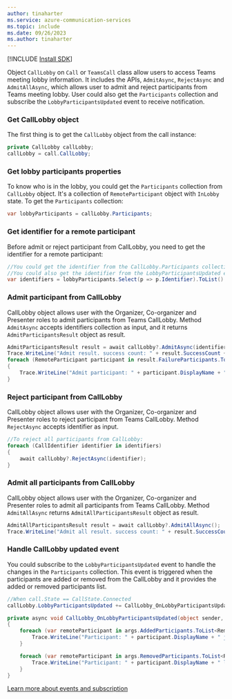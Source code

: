 ```yaml
---
author: tinaharter
ms.service: azure-communication-services
ms.topic: include
ms.date: 09/26/2023
ms.author: tinaharter
---
```

[!INCLUDE [Install SDK](../install-sdk/install-sdk-windows.md)]

Object `CallLobby` on `Call` or `TeamsCall` class allow users to access Teams meeting lobby information. It includes the APIs, `AdmitAsync`, `RejectAsync` and `AdmitAllAsync`, which allows user to admit and reject participants from Teams meeting lobby. User could also get the `Participants` collection and subscribe the `LobbyParticipantsUpdated` event to receive notification.

### Get CallLobby object
The first thing is to get the `CallLobby` object  from the call instance: 
```csharp
private CallLobby callLobby;
callLobby = call.CallLobby;
```

### Get lobby participants properties
To know who is in the lobby, you could get the `Participants` collection from `CallLobby` object. It's a collection of `RemoteParticipant` object with `InLobby` state. To get the `Participants` collection:

```csharp
var lobbyParticipants = callLobby.Participants; 
```

### Get identifier for a remote participant
Before admit or reject participant from CallLobby, you need to get the identifier for a remote participant:
```csharp
//You could get the identifier from the CallLobby.Participants collection
//You could also get the identifier from the LobbyParticipantsUpdated event
var identifiers = lobbyParticipants.Select(p => p.Identifier).ToList().AsReadOnly();
```

### Admit participant from CallLobby
CallLobby object allows user with the Organizer, Co-organizer and Presenter roles to admit participants from Teams CallLobby. Method `AdmitAsync` accepts identifiers collection as input, and it returns `AdmitParticipantsResult` object as result.

```csharp
AdmitParticipantsResult result = await callLobby?.AdmitAsync(identifiers);
Trace.WriteLine("Admit result. success count: " + result.SuccessCount + ", failure count: " + result.FailureCount + ", failure participants: " + result.FailedParticipants);
foreach (RemoteParticipant participant in result.FailureParticipants.ToList<RemoteParticipant>())
{
    Trace.WriteLine("Admit participant: " + participant.DisplayName + " failed ");
}
```

### Reject participant from CallLobby
CallLobby object allows user with the Organizer, Co-organizer and Presenter roles to reject participant from Teams CallLobby. Method `RejectAsync` accepts identifier as input.

```csharp
//To reject all participants from CallLobby:
foreach (CallIdentifier identifier in identifiers)
{
    await callLobby?.RejectAsync(identifier);
}
```

### Admit all participants from CallLobby
CallLobby object allows user with the Organizer, Co-organizer and Presenter roles to admit all participants from Teams CallLobby. Method `AdmitAllAsync` returns `AdmitAllParticipantsResult` object as result.

```csharp
AdmitAllParticipantsResult result = await callLobby?.AdmitAllAsync();
Trace.WriteLine("Admit all result. success count: " + result.SuccessCount + ", failure count: " + result.FailureCount);
```

### Handle CallLobby updated event
You could subscribe to the `LobbyParticipantsUpdated` event to handle the changes in the `Participants` collection. This event is triggered when the participants are added or removed from the CallLobby and it provides the added or removed participants list.
```csharp
//When call.State == CallState.Connected
callLobby.LobbyParticipantsUpdated += CallLobby_OnLobbyParticipantsUpdated;

private async void CallLobby_OnLobbyParticipantsUpdated(object sender, ParticipantsUpdatedEventArgs args)
{
    foreach (var remoteParticipant in args.AddedParticipants.ToList<RemoteParticipant>()){
        Trace.WriteLine("Participant: " + participant.DisplayName + " joins lobby ");
    }

    foreach (var remoteParticipant in args.RemovedParticipants.ToList<RemoteParticipant>()){
        Trace.WriteLine("Participant: " + participant.DisplayName + " leaves lobby ");
    }
}
```
[Learn more about events and subscription ](../../events.md)